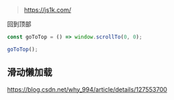 > https://js1k.com/



回到顶部

```js
const goToTop = () => window.scrollTo(0, 0);

goToTop();
```

## 滑动懒加载

https://blog.csdn.net/why_994/article/details/127553700
